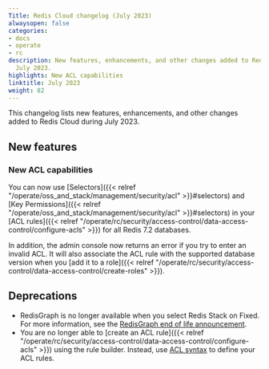 ```yaml
---
Title: Redis Cloud changelog (July 2023)
alwaysopen: false
categories:
- docs
- operate
- rc
description: New features, enhancements, and other changes added to Redis Cloud during
  July 2023.
highlights: New ACL capabilities
linktitle: July 2023
weight: 82
---
```


This changelog lists new features, enhancements, and other changes added to Redis Cloud during July 2023.

## New features

### New ACL capabilities

You can now use [Selectors]({{< relref "/operate/oss_and_stack/management/security/acl" >}}#selectors) and [Key Permissions]({{< relref "/operate/oss_and_stack/management/security/acl" >}}#selectors) in your [ACL rules]({{< relref "/operate/rc/security/access-control/data-access-control/configure-acls" >}}) for all Redis 7.2 databases. 

In addition, the admin console now returns an error if you try to enter an invalid ACL. It will also associate the ACL rule with the supported database version when you [add it to a role]({{< relref "/operate/rc/security/access-control/data-access-control/create-roles" >}}).

## Deprecations

- RedisGraph is no longer available when you select Redis Stack on Fixed. For more information, see the [RedisGraph end of life announcement](https://redis.com/blog/redisgraph-eol/).
- You are no longer able to [create an ACL rule]({{< relref "/operate/rc/security/access-control/data-access-control/configure-acls" >}}) using the rule builder. Instead, use [ACL syntax](https://redis.io/docs/management/security/acl/) to define your ACL rules.